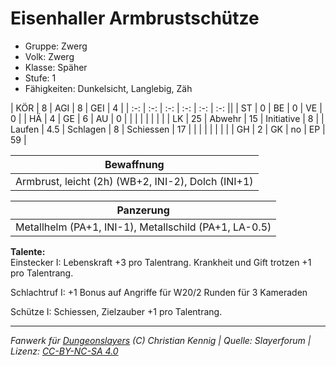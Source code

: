 # Eisenhaller Armbrustschütze  
- Gruppe: Zwerg  
- Volk: Zwerg  
- Klasse: Späher  
- Stufe: 1  
- Fähigkeiten: Dunkelsicht, Langlebig, Zäh  


| KÖR    | 8   | AGI      | 8  | GEI        | 4  |
| :-: | :-: | :-: | :-: | :-: | :-: ||
| ST     | 0   | BE       | 0  | VE         | 0  |
| HÄ     | 4   | GE       | 6  | AU         | 0  |
|        |     |          |    |            |    |
| LK     | 25  | Abwehr   | 15 | Initiative | 8  |
| Laufen | 4.5 | Schlagen | 8  | Schiessen  | 17 |
|        |     |          |    |            |    |
| GH     | 2   | GK       | no | EP         | 59 |


| Bewaffnung |
| --- |
| Armbrust, leicht (2h) (WB+2, INI-2), Dolch (INI+1) |


| Panzerung |
| --- |
| Metallhelm (PA+1, INI-1), Metallschild (PA+1, LA-0.5) |


**Talente:**  
Einstecker I: Lebenskraft +3 pro Talentrang. Krankheit und Gift trotzen +1 pro Talentrang.

Schlachtruf I: +1 Bonus auf Angriffe für W20/2 Runden für 3 Kameraden

Schütze I: Schiessen, Zielzauber +1 pro Talentrang.





___
*Fanwerk für [Dungeonslayers](https://www.dungeonslayers.net/) (C) Christian Kennig | Quelle: Slayerforum | Lizenz: [CC-BY-NC-SA 4.0](https://creativecommons.org/licenses/by-nc-sa/4.0/deed.de)*